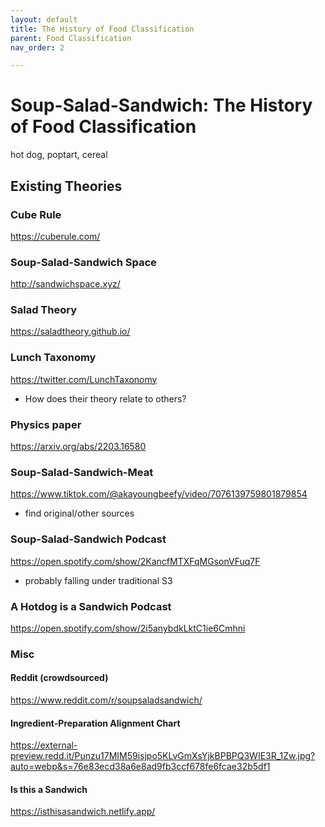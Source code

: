 ```yaml
---
layout: default
title: The History of Food Classification
parent: Food Classification
nav_order: 2

---
```


# Soup-Salad-Sandwich: The History of Food Classification

hot dog, poptart, cereal

## Existing Theories

### Cube Rule

https://cuberule.com/ 

### Soup-Salad-Sandwich Space

http://sandwichspace.xyz/

### Salad Theory

https://saladtheory.github.io/

### Lunch Taxonomy

https://twitter.com/LunchTaxonomy

- How does their theory relate to others?

### Physics paper

https://arxiv.org/abs/2203.16580 

### Soup-Salad-Sandwich-Meat

https://www.tiktok.com/@akayoungbeefy/video/7076139759801879854

- find original/other sources

### Soup-Salad-Sandwich Podcast

https://open.spotify.com/show/2KancfMTXFqMGsonVFuq7F

- probably falling under traditional S3

### A Hotdog is a Sandwich Podcast

https://open.spotify.com/show/2i5anybdkLktC1ie6Cmhni

### Misc

#### Reddit (crowdsourced)

https://www.reddit.com/r/soupsaladsandwich/

#### Ingredient-Preparation Alignment Chart

https://external-preview.redd.it/Punzu17MIM59isjpo5KLvGmXsYjkBPBPQ3WIE3R_1Zw.jpg?auto=webp&s=76e83ecd38a6e8ad9fb3ccf678fe6fcae32b5df1

#### Is this a Sandwich 

https://isthisasandwich.netlify.app/


